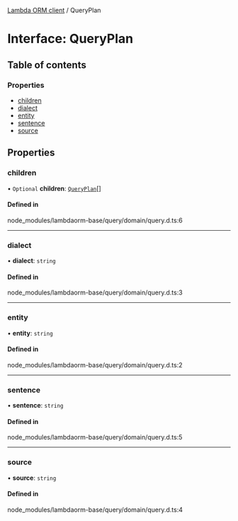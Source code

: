 [Lambda ORM client](../README.md) / QueryPlan

# Interface: QueryPlan

## Table of contents

### Properties

- [children](QueryPlan.md#children)
- [dialect](QueryPlan.md#dialect)
- [entity](QueryPlan.md#entity)
- [sentence](QueryPlan.md#sentence)
- [source](QueryPlan.md#source)

## Properties

### children

• `Optional` **children**: [`QueryPlan`](QueryPlan.md)[]

#### Defined in

node_modules/lambdaorm-base/query/domain/query.d.ts:6

___

### dialect

• **dialect**: `string`

#### Defined in

node_modules/lambdaorm-base/query/domain/query.d.ts:3

___

### entity

• **entity**: `string`

#### Defined in

node_modules/lambdaorm-base/query/domain/query.d.ts:2

___

### sentence

• **sentence**: `string`

#### Defined in

node_modules/lambdaorm-base/query/domain/query.d.ts:5

___

### source

• **source**: `string`

#### Defined in

node_modules/lambdaorm-base/query/domain/query.d.ts:4
